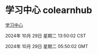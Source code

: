 # 学习中心 colearnhub
[学习中心](http://219.139.197.74:56308/colearnhub/)

2024年 10月 29日 星期二 13:50:02 CST

2024年 10月 29日 星期二 05:50:02 GMT
